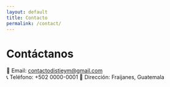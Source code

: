 ```yaml
---
layout: default
title: Contacto
permalink: /contact/
---
```


# Contáctanos

📧 Email: contactodistieym@gmail.com  
📞 Teléfono: +502 0000-0001 
📍 Dirección: Fraijanes, Guatemala